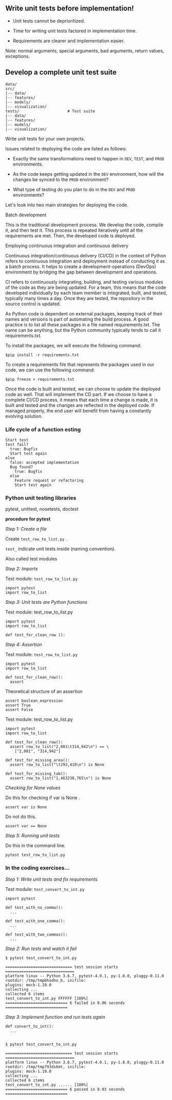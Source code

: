 ## Write unit tests before implementation!

- Unit tests cannot be deprioritized.

- Time for writing unit tests factored in implementation time.

- Requirements are clearer and implementation easier.

Note: normal arguments, special arguments, bad arguments, return values, exceptions.

## Develop a complete unit test suite

```
data/ 
src/ 
|-- data/ 
|-- features/ 
|-- models/ 
|-- visualization/ 
tests/                     # Test suite 
|-- data/ 
|-- features/ 
|-- models/ 
|-- visualization/
```

Write unit tests for your own projects.

Issues related to deploying the code are listed as follows:

- Exactly the same transformations need to happen in `DEV`, `TEST`, and `PROD`
environments.
- As the code keeps getting updated in the `DEV` environment, how will the changes be
synced to the `PROD` environment?

- What type of testing do you plan to do in the `DEV` and `PROD` environments?

Let's look into two main strategies for deploying the code.

Batch development

This is the traditional development process. We develop the code, compile it, and then
test it. This process is repeated iteratively until all the requirements are met. Then, the
developed code is deployed.


Employing continuous integration and continuous delivery

Continuous integration/continuous delivery (CI/CD) in the context of Python refers
to continuous integration and deployment instead of conducting it as a batch process.
It helps to create a development-operations (DevOps) environment by bridging the gap
between development and operations.


CI refers to continuously integrating, building, and testing various modules of the code
as they are being updated. For a team, this means that the code developed individually by
each team member is integrated, built, and tested, typically many times a day. Once they
are tested, the repository in the source control is updated.

As Python code is dependent on external packages, keeping track of their names and
versions is part of automating the build process. A good practice is to list all these
packages in a file named requirements.txt. The name can be anything, but the
Python community typically tends to call it requirements.txt.

To install the packages, we will execute the following command:

```
$pip install -r requirements.txt
```

To create a requirements file that represents the packages used in our code, we can use
the following command:

```
$pip freeze > requirements.txt
```

Once the code is built and tested, we can choose to update the deployed code as well. That
will implement the CD part. If we choose to have a complete CI/CD process, it means
that each time a change is made, it is built and tested and the changes are reflected in the
deployed code. If managed properly, the end user will benefit from having a constantly
evolving solution.

### Life cycle of a function esting
```
Start test
test fail?
  true: Bugfix
  Start test again
else
  false: accepted implementation
  Bug found?
    true: Bugfix
  else
    Feature request or refactoring
	Start test again
```
### Python unit testing libraries

pytest, unittest, nosetests, doctest

**procedure for pytest**

_Step 1: Create a file_

Create `test_row_to_list.py` .
  
`test_` indicate unit tests inside (naming convention).
  
Also called test modules

_Step 2: Imports_

Test module: `test_row_to_list.py`

```
import pytest
import row_to_list
```

_Step 3: Unit tests are Python functions_

Test module:  test_row_to_list.py 

```
import pytest
import row_to_list

def test_for_clean_row ():
```

_Step 4: Assertion_

Test module: `test_row_to_list.py`

```
import pytest
import row_to_list

def test_for_clean_row():
  assert
```

Theoretical structure of an assertion

```
assert boolean_expression
assert True
assert False
```

Test module: test_row_to_list.py

```
import pytest
import row_to_list

def test_for_clean_row():
  assert row_to_list("2,081\t314,942\n") == \
    ["2,081", "314,942"]

def test_for_missing_area():
  assert row_to_list("\t293,410\n") is None

def test_for_missing_tab():
  assert row_to_list("1,463238,765\n") is None
```

_Checking for None values_

Do this for checking if var is None .

```
assert var is None
```

Do not do this.

```
assert var == None
```

_Step 5: Running unit tests_

Do this in the command line.

```
pytest test_row_to_list.py
```

### In the coding exercises...

_Step 1: Write unit tests and fix requirements_

Test module: `test_convert_to_int.py`

```
import pytest

def test_with_no_comma():
  ...

def test_with_one_comma():
  ...

def test_with_two_commas():
  ...
```

_Step 2: Run tests and watch it fail_

```
$ pytest test_convert_to_int.py
```

```
============================= test session starts ==============================
platform linux -- Python 3.6.7, pytest-4.0.1, py-1.8.0, pluggy-0.11.0
rootdir: /tmp/tmpbhadho_b, inifile:
plugins: mock-1.10.0
collecting ...
collected 6 items
test_convert_to_int.py FFFFFF [100%]
=========================== 6 failed in 0.06 seconds ===========================
```

_Step 3: Implement function and run tests again_

```
def convert_to_int():
  ...


$ pytest test_convert_to_int.py

============================= test session starts ==============================
platform linux -- Python 3.6.7, pytest-4.0.1, py-1.8.0, pluggy-0.11.0
rootdir: /tmp/tmp793ds6mt, inifile:
plugins: mock-1.10.0
collecting ...
collected 6 items
test_convert_to_int.py ...... [100%]
=========================== 6 passed in 0.03 seconds ===========================
```
